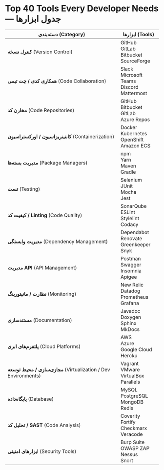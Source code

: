 # Top 40 Tools Every Developer Needs — جدول ابزارها

| دسته‌بندی (Category) | ابزارها (Tools) |
|---|---|
| **کنترل نسخه** (Version Control) | GitHub<br>GitLab<br>Bitbucket<br>SourceForge |
| **همکاری کدی / چت تیمی** (Code Collaboration) | Slack<br>Microsoft Teams<br>Discord<br>Mattermost |
| **مخازن کد** (Code Repositories) | GitHub<br>Bitbucket<br>GitLab<br>Azure Repos |
| **کانتینریزاسیون / اورکستراسیون** (Containerization) | Docker<br>Kubernetes<br>OpenShift<br>Amazon ECS |
| **مدیریت بسته‌ها** (Package Managers) | npm<br>Yarn<br>Maven<br>Gradle |
| **تست** (Testing) | Selenium<br>JUnit<br>Mocha<br>Jest |
| **کیفیت کد / Linting** (Code Quality) | SonarQube<br>ESLint<br>Stylelint<br>Codacy |
| **مدیریت وابستگی** (Dependency Management) | Dependabot<br>Renovate<br>Greenkeeper<br>Snyk |
| **مدیریت API** (API Management) | Postman<br>Swagger<br>Insomnia<br>Apigee |
| **نظارت / مانیتورینگ** (Monitoring) | New Relic<br>Datadog<br>Prometheus<br>Grafana |
| **مستندسازی** (Documentation) | Javadoc<br>Doxygen<br>Sphinx<br>MkDocs |
| **پلتفرم‌های ابری** (Cloud Platforms) | AWS<br>Azure<br>Google Cloud<br>Heroku |
| **مجازی‌سازی / محیط توسعه** (Virtualization / Dev Environments) | Vagrant<br>VMware<br>VirtualBox<br>Parallels |
| **پایگاه‌داده** (Database) | MySQL<br>PostgreSQL<br>MongoDB<br>Redis |
| **تحلیل کد / SAST** (Code Analysis) | Coverity<br>Fortify<br>Checkmarx<br>Veracode |
| **ابزارهای امنیتی** (Security Tools) | Burp Suite<br>OWASP ZAP<br>Nessus<br>Snort |
